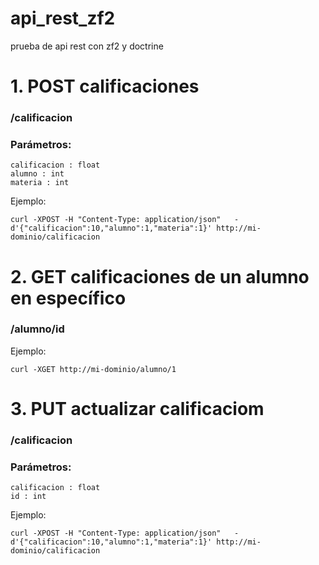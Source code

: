 # api_rest_zf2
prueba de api rest con zf2 y doctrine


# 1. POST calificaciones
### /calificacion

### Parámetros: 
```
calificacion : float
alumno : int
materia : int
```

Ejemplo: 
```
curl -XPOST -H "Content-Type: application/json"   -d'{"calificacion":10,"alumno":1,"materia":1}' http://mi-dominio/calificacion
```

# 2. GET calificaciones de un alumno en específico

### /alumno/id

Ejemplo: 
```
curl -XGET http://mi-dominio/alumno/1
```

# 3. PUT actualizar calificaciom

### /calificacion

### Parámetros: 
```
calificacion : float
id : int
```
Ejemplo: 
```
curl -XPOST -H "Content-Type: application/json"   -d'{"calificacion":10,"alumno":1,"materia":1}' http://mi-dominio/calificacion
```




